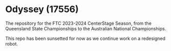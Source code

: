 # Odyssey (17556)

The repository for the FTC 2023-2024 CenterStage Season, from the Queensland State Championships to the Australian National Championships.

This repo has been sunsetted for now as we continue work on a redesigned robot.
